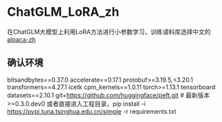 # ChatGLM_LoRA_zh
在ChatGLM大模型上利用LoRA方法进行小参数学习，训练语料库选择中文的[alpaca-zh](https://huggingface.co/datasets/shibing624/alpaca-zh)

## 确认环境

bitsandbytes==0.37.0
accelerate==0.17.1
protobuf>=3.19.5,<3.20.1
transformers==4.27.1
icetk
cpm_kernels==1.0.11
torch>=1.13.1
tensorboard
datasets==2.10.1
git+https://github.com/huggingface/peft.git  # 最新版本 >=0.3.0.dev0
或者直接进入工程目录，pip install -i https://pypi.tuna.tsinghua.edu.cn/simple -r requirements.txt
